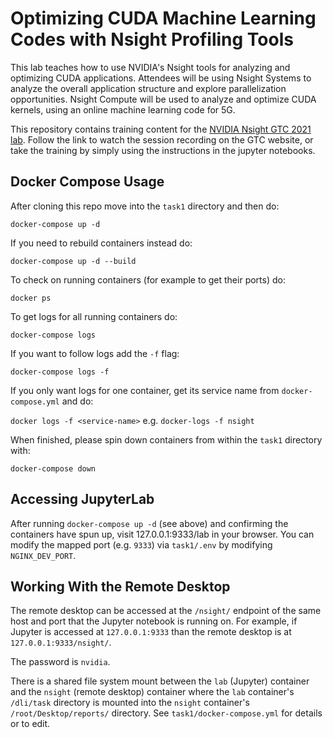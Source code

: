 # Optimizing CUDA Machine Learning Codes with Nsight Profiling Tools

This lab teaches how to use NVIDIA's Nsight tools for analyzing and optimizing CUDA applications. Attendees will be using Nsight Systems to analyze the overall application structure and explore parallelization opportunities. Nsight Compute will be used to analyze and optimize CUDA kernels, using an online machine learning code for 5G.

This repository contains training content for the [NVIDIA Nsight GTC 2021 lab](https://events.rainfocus.com/widget/nvidia/nvidiagtc/sessioncatalog?search=dlit1605). Follow the link to watch the session recording on the GTC website, or take the training by simply using the instructions in the jupyter notebooks.

## Docker Compose Usage

After cloning this repo move into the `task1` directory and then do:

`docker-compose up -d`

If you need to rebuild containers instead do:

`docker-compose up -d --build`

To check on running containers (for example to get their ports) do:

`docker ps`

To get logs for all running containers do:

`docker-compose logs`

If you want to follow logs add the `-f` flag:

`docker-compose logs -f`

If you only want logs for one container, get its service name from `docker-compose.yml` and do:

`docker logs -f <service-name>` e.g. `docker-logs -f nsight`

When finished, please spin down containers from within the `task1` directory with:

`docker-compose down`

## Accessing JupyterLab

After running `docker-compose up -d` (see above) and confirming the containers have spun up, visit 127.0.0.1:9333/lab in your browser. You can modify the mapped port (e.g. `9333`) via `task1/.env` by modifying `NGINX_DEV_PORT`.

## Working With the Remote Desktop

The remote desktop can be accessed at the `/nsight/` endpoint of the same host and port that the Jupyter notebook is running on. For example, if Jupyter is accessed at `127.0.0.1:9333` than the remote desktop is at `127.0.0.1:9333/nsight/`.

The password is `nvidia`.

There is a shared file system mount between the `lab` (Jupyter) container and the `nsight` (remote desktop) container where the `lab` container's `/dli/task` directory is mounted into the `nsight` container's `/root/Desktop/reports/` directory. See `task1/docker-compose.yml` for details or to edit.


